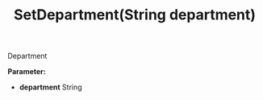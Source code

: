 ﻿---
uid: crmscript_ref_NSContact_SetDepartment
title: SetDepartment(String department)
intellisense: NSContact.SetDepartment
keywords: NSContact, GetDepartment
so.topic: reference
---

Department

**Parameter:** 
 - **department** String


